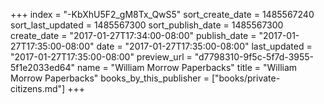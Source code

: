 +++
index = "-KbXhU5F2_gM8Tx_QwS5"
sort_create_date = 1485567240
sort_last_updated = 1485567300
sort_publish_date = 1485567300
create_date = "2017-01-27T17:34:00-08:00"
publish_date = "2017-01-27T17:35:00-08:00"
date = "2017-01-27T17:35:00-08:00"
last_updated = "2017-01-27T17:35:00-08:00"
preview_url = "d7798310-9f5c-5f7d-3955-5f1e2033ed64"
name = "William Morrow Paperbacks"
title = "William Morrow Paperbacks"
books_by_this_publisher = ["books/private-citizens.md"]
+++
